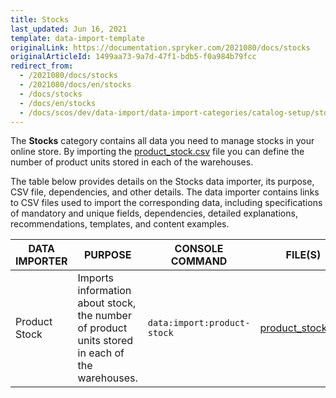 ```yaml
---
title: Stocks
last_updated: Jun 16, 2021
template: data-import-template
originalLink: https://documentation.spryker.com/2021080/docs/stocks
originalArticleId: 1499aa73-9a7d-47f1-bdb5-f0a984b79fcc
redirect_from:
  - /2021080/docs/stocks
  - /2021080/docs/en/stocks
  - /docs/stocks
  - /docs/en/stocks
  - /docs/scos/dev/data-import/data-import-categories/catalog-setup/stocks/stocks.html
---
```


The **Stocks** category contains all data you need to manage stocks in your online store.
By importing the [product_stock.csv](/docs/scos/dev/data-import/data-import-categories/catalog-setup/stocks/file-details-product-stock.csv.html) file you can define the number of product units stored in each of the warehouses.

The table below provides details on the Stocks data importer, its purpose, CSV file, dependencies, and other details. The data importer contains links to CSV files used to import the corresponding data, including specifications of mandatory and unique fields, dependencies, detailed explanations, recommendations, templates, and content examples.

| DATA IMPORTER | PURPOSE | CONSOLE COMMAND | FILE(S) | DEPENDENCIES |
| --- | --- | --- | --- |--- |
| Product Stock | Imports information about stock, the number of product units stored in each of the warehouses. |`data:import:product-stock` |[product_stock.csv](/docs/scos/dev/data-import/data-import-categories/catalog-setup/stocks/file-details-product-stock.csv.html) |<ul><li>[product_concrete.csv](/docs/scos/dev/data-import/data-import-categories/catalog-setup/products/file-details-product-concrete.csv.html)</li><li>[warehouse.csv](/docs/scos/dev/data-import/data-import-categories/commerce-setup/file-details-warehouse.csv.html)</li></ul> |
